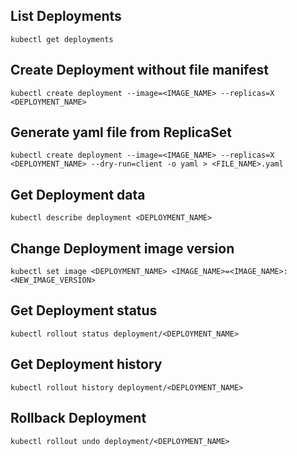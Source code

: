 ## List Deployments

~~~
kubectl get deployments
~~~

## Create Deployment without file manifest

~~~
kubectl create deployment --image=<IMAGE_NAME> --replicas=X <DEPLOYMENT_NAME>
~~~

## Generate yaml file from ReplicaSet

~~~
kubectl create deployment --image=<IMAGE_NAME> --replicas=X <DEPLOYMENT_NAME> --dry-run=client -o yaml > <FILE_NAME>.yaml
~~~

## Get Deployment data

~~~
kubectl describe deployment <DEPLOYMENT_NAME>
~~~

## Change Deployment image version

~~~
kubectl set image <DEPLOYMENT_NAME> <IMAGE_NAME>=<IMAGE_NAME>:<NEW_IMAGE_VERSION>
~~~

## Get Deployment status

~~~
kubectl rollout status deployment/<DEPLOYMENT_NAME>
~~~

## Get Deployment history

~~~
kubectl rollout history deployment/<DEPLOYMENT_NAME>
~~~

## Rollback Deployment

~~~
kubectl rollout undo deployment/<DEPLOYMENT_NAME>
~~~